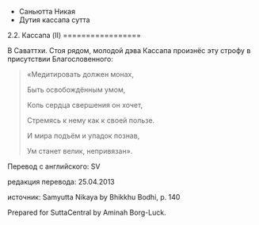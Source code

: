 









* Саньютта Никая
* Дутия кассапа сутта


2\.2\. Кассапа \(II\)
\=\=\=\=\=\=\=\=\=\=\=\=\=\=\=\=\=



В Саваттхи\. Стоя рядом, молодой дэва Кассапа произнёс эту строфу в присутствии Благословенного:



> «Медитировать должен монах,  
> 
> Быть освобождённым умом,  
> 
> Коль сердца свершения он хочет,  
> 
> Стремясь к нему как к своей пользе\.  
> 
> И мира подъём и упадок познав,  
> 
> Ум станет велик, непривязан»\.



Перевод с английского: SV


редакция перевода: 25\.04\.2013


источник: Samyutta Nikaya by Bhikkhu Bodhi, p\. 140


Prepared for SuttaCentral by Aminah Borg\-Luck\.






